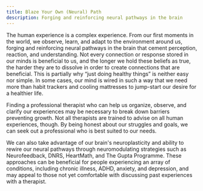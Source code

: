```yaml
---
title: Blaze Your Own (Neural) Path
description: Forging and reinforcing neural pathways in the brain
---
```


The human experience is a complex experience. From our first moments in the world, we observe, learn, and adapt to the environment around us, forging and reinforcing neural pathways in the brain that cement perception, reaction, and understanding. Not every connection or response stored in our minds is beneficial to us, and the longer we hold these beliefs as true, the harder they are to dissolve in order to create connections that are beneficial. This is partially why “just doing healthy things” is neither easy nor simple. In some cases, our mind is wired in such a way that we need more than habit trackers and cooling mattresses to jump-start our desire for a healthier life. 

Finding a professional therapist who can help us organize, observe, and clarify our experiences may be necessary to break down barriers preventing growth. Not all therapists are trained to advise on all human experiences, though. By being honest about our struggles and goals, we can seek out a professional who is best suited to our needs. 

We can also take advantage of our brain's neuroplasticity and ability to rewire our neural pathways through neuromodulating strategies such as Neurofeedback, DNRS, HeartMath, and The Gupta Programme. These approaches can be beneficial for people experiencing an array of conditions, including chronic illness, ADHD, anxiety, and depression, and may appeal to those not yet comfortable with discussing past experiences with a therapist. 
